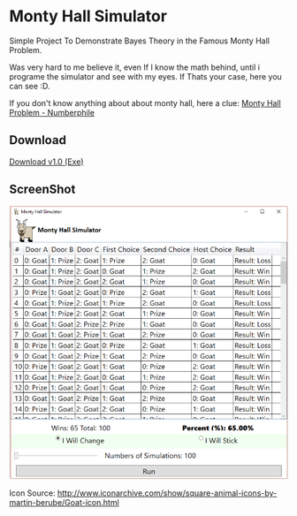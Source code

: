 # Monty Hall Simulator
Simple Project To Demonstrate Bayes Theory in the Famous Monty Hall Problem. 

Was very hard to me believe it, even If I know the math behind, until i programe the simulator and see with my eyes. If Thats your case, here you can see :D.

If you don't know anything about about monty hall, here a clue: [Monty Hall Problem - Numberphile](https://www.youtube.com/watch?v=4Lb-6rxZxx0)

## Download

[Download v1.0 (Exe)](https://github.com/Janderson/MontyHall/releases/download/1.0/MontyHallSimulator.zip)

## ScreenShot
![GitHub Logo](/Screenshot.png)

Icon Source:
http://www.iconarchive.com/show/square-animal-icons-by-martin-berube/Goat-icon.html
